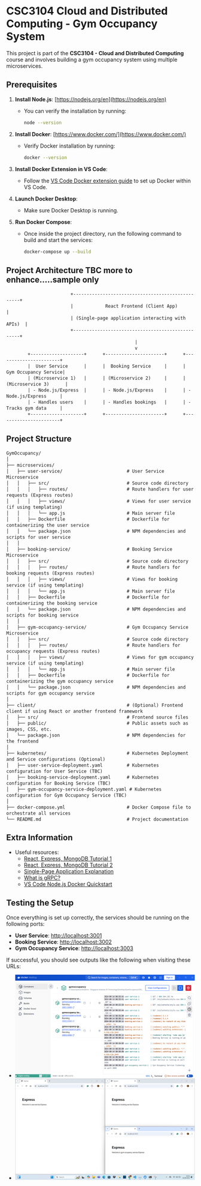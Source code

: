# CSC3104 Cloud and Distributed Computing - Gym Occupancy System

This project is part of the **CSC3104 - Cloud and Distributed Computing** course and involves building a gym occupancy system using multiple microservices. 

## Prerequisites

1. **Install Node.js**: [https://nodejs.org/en](https://nodejs.org/en)
   - You can verify the installation by running:
     ```bash
     node --version
     ```

2. **Install Docker**: [https://www.docker.com/](https://www.docker.com/)
   - Verify Docker installation by running:
     ```bash
     docker --version
     ```

3. **Install Docker Extension in VS Code**:
   - Follow the [VS Code Docker extension guide](https://code.visualstudio.com/docs/containers/quickstart-node) to set up Docker within VS Code.

4. **Launch Docker Desktop**:
   - Make sure Docker Desktop is running.

5. **Run Docker Compose**:
   - Once inside the project directory, run the following command to build and start the services:
     ```bash
     docker-compose up --build
     ```
## Project Architecture TBC more to enhance.....sample only
```
                        +--------------------------------------------------+
                        |            React Frontend (Client App)           |
                        | (Single-page application interacting with APIs)  |
                        +--------------------------------------------------+
                                                |
                                                v
        +--------------------+      +----------------------+      +-----------------------+
        |  User Service      |      |  Booking Service     |      |  Gym Occupancy Service|
        | (Microservice 1)   |      | (Microservice 2)     |      | (Microservice 3)      |
        | - Node.js/Express  |      | - Node.js/Express    |      | - Node.js/Express     |
        | - Handles users    |      | - Handles bookings   |      | - Tracks gym data     |
        +--------------------+      +----------------------+      +-----------------------+
```
## Project Structure
```
GymOccupancy/
│
├── microservices/                  
│   ├── user-service/                        # User Service Microservice
│   │   ├── src/                             # Source code directory
│   │   │   ├── routes/                      # Route handlers for user requests (Express routes)
│   │   │   ├── views/                       # Views for user service (if using templating)
│   │   │   └── app.js                       # Main server file
│   │   ├── Dockerfile                       # Dockerfile for containerizing the user service
│   │   └── package.json                     # NPM dependencies and scripts for user service
│   │
│   ├── booking-service/                     # Booking Service Microservice
│   │   ├── src/                             # Source code directory
│   │   │   ├── routes/                      # Route handlers for booking requests (Express routes)
│   │   │   ├── views/                       # Views for booking service (if using templating)
│   │   │   └── app.js                       # Main server file
│   │   ├── Dockerfile                       # Dockerfile for containerizing the booking service
│   │   └── package.json                     # NPM dependencies and scripts for booking service
│   │
│   ├── gym-occupancy-service/               # Gym Occupancy Service Microservice
│   │   ├── src/                             # Source code directory
│   │   │   ├── routes/                      # Route handlers for occupancy requests (Express routes)
│   │   │   ├── views/                       # Views for gym occupancy service (if using templating)
│   │   │   └── app.js                       # Main server file
│   │   ├── Dockerfile                       # Dockerfile for containerizing the gym occupancy service
│   │   └── package.json                     # NPM dependencies and scripts for gym occupancy service
│
├── client/                                  # (Optional) Frontend client if using React or another frontend framework
│   ├── src/                                 # Frontend source files
│   ├── public/                              # Public assets such as images, CSS, etc.
│   └── package.json                         # NPM dependencies for the frontend
│
├── kubernetes/                              # Kubernetes Deployment and Service configurations (Optional)
│   ├── user-service-deployment.yaml         # Kubernetes configuration for User Service (TBC)
│   ├── booking-service-deployment.yaml      # Kubernetes configuration for Booking Service (TBC)
│   ├── gym-occupancy-service-deployment.yaml # Kubernetes configuration for Gym Occupancy Service (TBC)
│
├── docker-compose.yml                       # Docker Compose file to orchestrate all services
└── README.md                                # Project documentation
```
## Extra Information

- Useful resources:
  - [React, Express, MongoDB Tutorial 1](https://www.youtube.com/watch?v=w3vs4a03y3I)
  - [React, Express, MongoDB Tutorial 2](https://www.youtube.com/watch?v=mDgKjb5eWPk)
  - [Single-Page Application Explanation](https://www.youtube.com/watch?v=eIxDHgzGCnY)
  - [What is gRPC?](https://www.youtube.com/watch?v=gnchfOojMk4)
  - [VS Code Node.js Docker Quickstart](https://code.visualstudio.com/docs/containers/quickstart-node)

## Testing the Setup

Once everything is set up correctly, the services should be running on the following ports:

- **User Service**: [http://localhost:3001](http://localhost:3001)
- **Booking Service**: [http://localhost:3002](http://localhost:3002)
- **Gym Occupancy Service**: [http://localhost:3003](http://localhost:3003)

If successful, you should see outputs like the following when visiting these URLs:

-   ![docker desktop](image.png)
-   ![URLs](image-1.png)

      